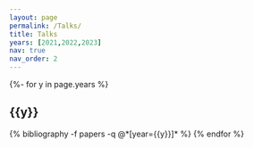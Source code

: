 ```yaml
---
layout: page
permalink: /Talks/
title: Talks
years: [2021,2022,2023]
nav: true
nav_order: 2
---
```

<div class="publications">
{%- for y in page.years %}
  <h2 class="year">{{y}}</h2>
  {% bibliography -f papers -q @*[year={{y}}]* %}
{% endfor %}

</div>

<!--
<div class="post">
  {%- include talks.html %}
</div> -->
